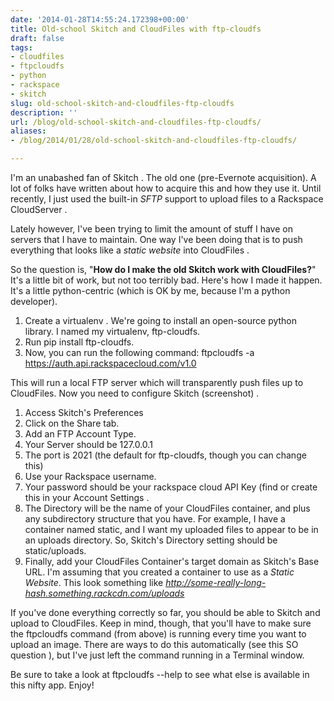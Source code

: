 ```yaml
---
date: '2014-01-28T14:55:24.172398+00:00'
title: Old-school Skitch and CloudFiles with ftp-cloudfs
draft: false
tags:
- cloudfiles
- ftpcloudfs
- python
- rackspace
- skitch
slug: old-school-skitch-and-cloudfiles-ftp-cloudfs
description: ''
url: /blog/old-school-skitch-and-cloudfiles-ftp-cloudfs/
aliases:
- /blog/2014/01/28/old-school-skitch-and-cloudfiles-ftp-cloudfs/

---
```


I'm an unabashed fan of Skitch . The old one (pre-Evernote acquisition). A lot of folks have written about how to acquire this and how they use it. Until recently, I just used the built-in *SFTP* support to upload files to a Rackspace CloudServer .

Lately however, I've been trying to limit the amount of stuff I have on servers that I have to maintain. One way I've been doing that is to push everything that looks like a *static website* into CloudFiles .

So the question is, "**How do I make the old Skitch work with CloudFiles?**" It's a little bit of work, but not too terribly bad. Here's how I made it happen. It's a little python-centric (which is OK by me, because I'm a python developer).

1. Create a virtualenv . We're going to install an open-source python library. I named my virtualenv, ftp-cloudfs.
2. Run pip install ftp-cloudfs.
3. Now, you can run the following command: ftpcloudfs -a https://auth.api.rackspacecloud.com/v1.0

This will run a local FTP server which will transparently push files up to CloudFiles. Now you need to configure Skitch (screenshot) .

1. Access Skitch's Preferences
2. Click on the Share tab.
3. Add an FTP Account Type.
4. Your Server should be 127.0.0.1
5. The port is 2021 (the default for ftp-cloudfs, though you can change this)
6. Use your Rackspace username.
7. Your password should be your rackspace cloud API Key (find or create this in your Account Settings .
8. The Directory will be the name of your CloudFiles container, and plus any subdirectory structure that you have. For example, I have a container named static, and I want my uploaded files to appear to be in an uploads directory. So, Skitch's Directory setting should be static/uploads.
9. Finally, add your CloudFiles Container's target domain as Skitch's Base URL. I'm assuming that you created a container to use as a *Static Website*. This look something like *http://some-really-long-hash.something.rackcdn.com/uploads*

If you've done everything correctly so far, you should be able to Skitch and upload to CloudFiles. Keep in mind, though, that you'll have to make sure the ftpcloudfs command (from above) is running every time you want to upload an image. There are ways to do this automatically (see this SO question ), but I've just left the command running in a Terminal window.

Be sure to take a look at ftpcloudfs --help to see what else is available in this nifty app. Enjoy!
